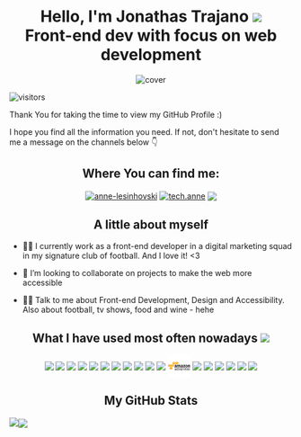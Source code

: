 <h1 align='center'> Hello, I'm Jonathas Trajano <img src = "https://raw.githubusercontent.com/MartinHeinz/MartinHeinz/master/wave.gif" width = 50px> <br /> 
Front-end dev with focus on web development</h1>

<div align="center">
<img width="221px" height = "221px" src="https://avatars.githubusercontent.com/u/106614188?s=400&u=22eb3436d9acfedbe3f1e580b43bfcb8d0d3d7dd&v=4" alt="cover" />
</div>

<p align='center'>

![visitors](https://visitor-badge.glitch.me/badge?page_id=trajanoms.trajanoms)

</p>

Thank You for taking the time to view my GitHub Profile :) 

I hope you find all the information you need. If not, don't hesitate to send me a message on the channels below 👇

<h2 align="center">Where You can find me:</h2>
<p align="center">
<a href="https://linkedin.com/in/jonathastrajano" target="blank"><img align="center" src="https://cdn.jsdelivr.net/npm/simple-icons@3.0.1/icons/linkedin.svg" alt="anne-lesinhovski" height="30" width="40" /></a>
<a href="https://instagram.com/trajanoms" target="blank"><img align="center" src="https://cdn.jsdelivr.net/npm/simple-icons@3.0.1/icons/instagram.svg" alt="tech.anne" height="30" width="40" /></a>
<a href = 'https://www.github.com/trajanoms'> <img width = '44px' align= 'center' src="https://camo.githubusercontent.com/18a2fa2ff29bbb86a86819ec50536c3c38bc9fc0ca6b3d17ef48eaf50ea34983/68747470733a2f2f6d65646961312e67697068792e636f6d2f6d656469612f6475334a336358797a686a3735494f6776412f67697068792e6769663f6369643d65636630356534377832673033346939707a77747a7a7364337867673277396e723934743474666c6262676f33303038267269643d67697068792e676966"/></a>
</p>

<h2 align="center">A little about myself</h2>

- 👩‍💻 I currently work as a front-end developer in a digital marketing squad in my signature club of football. And I love it! <3

- 🤝 I’m looking to collaborate on projects to make the web more accessible

- 🙋‍♀️ Talk to me about Front-end Development, Design and Accessibility. Also about football, tv shows, food and wine - hehe




<h2 align='center'> What I have used most often nowadays <img src = "https://media2.giphy.com/media/QssGEmpkyEOhBCb7e1/giphy.gif?cid=ecf05e47a0n3gi1bfqntqmob8g9aid1oyj2wr3ds3mg700bl&rid=giphy.gif" width = 50px> </h2>
<p align = 'center'>
<img width ='40px' align='center' src ='https://raw.githubusercontent.com/rahulbanerjee26/githubAboutMeGenerator/main/icons/html.svg'>
<img width ='40px' align='center' src ='https://raw.githubusercontent.com/rahulbanerjee26/githubAboutMeGenerator/main/icons/css.svg'>
<img width ='40px' align='center' src ='https://raw.githubusercontent.com/rahulbanerjee26/githubAboutMeGenerator/main/icons/javascript.svg'>
<img width ='40px' align='center' src ='https://raw.githubusercontent.com/rahulbanerjee26/githubAboutMeGenerator/main/icons/reactjs.svg'>
<img width ='40px' align='center' src ='https://raw.githubusercontent.com/rahulbanerjee26/githubAboutMeGenerator/main/icons/nodejs.svg'>
<img width ='40px' align='center' src ='https://raw.githubusercontent.com/rahulbanerjee26/githubAboutMeGenerator/main/icons/nextjs.svg'>
<img width ='40px' align='center' src ='https://raw.githubusercontent.com/rahulbanerjee26/githubAboutMeGenerator/main/icons/express.svg'>
<img width ='40px' align='center' src ='https://raw.githubusercontent.com/rahulbanerjee26/githubAboutMeGenerator/main/icons/jest.svg'>
<img width ='40px' align='center' src ='https://raw.githubusercontent.com/rahulbanerjee26/githubAboutMeGenerator/main/icons/git.svg'>
<img width ='40px' align='center' src ='https://raw.githubusercontent.com/rahulbanerjee26/githubAboutMeGenerator/main/icons/wordpress.svg'>
<img width ='40px' align='center' src ='https://raw.githubusercontent.com/rahulbanerjee26/githubAboutMeGenerator/main/icons/webpack.svg'>
<img width ='40px' align='center' src ='https://raw.githubusercontent.com/devicons/devicon/master/icons/amazonwebservices/amazonwebservices-original-wordmark.svg'>
<img width ='40px' align='center' src='https://camo.githubusercontent.com/6df31a460cb0c38f960e92812c8b6f8bce4c7f13170fb4782f0b31ab8e792ac2/68747470733a2f2f7777772e766563746f726c6f676f2e7a6f6e652f6c6f676f732f6d6963726f736f66745f617a7572652f6d6963726f736f66745f617a7572652d69636f6e2e737667'>
<img width ='40px' align='center' src ='https://raw.githubusercontent.com/rahulbanerjee26/githubAboutMeGenerator/main/icons/figma.svg'>
<img width ='40px' align='center' src ='https://camo.githubusercontent.com/1d997cdd55f59eb171ba044aa9fb6f77eef653c6a23fc51a809425fd03a12cd4/68747470733a2f2f7777772e766563746f726c6f676f2e7a6f6e652f6c6f676f732f736b657463686170702f736b657463686170702d69636f6e2e737667'>
<img width ='40px' align='center' src ='https://camo.githubusercontent.com/41ab02bf30be980cab9460dd7b66768cf39a51159a231712a7edb035e0410df0/68747470733a2f2f7777772e766563746f726c6f676f2e7a6f6e652f6c6f676f732f696e766973696f6e6170702f696e766973696f6e6170702d69636f6e2e737667'>
<img width ='40px' align='center' src ='https://raw.githubusercontent.com/rahulbanerjee26/githubAboutMeGenerator/main/icons/photoshop.svg'>
<img width ='40px' align='center' src ='https://raw.githubusercontent.com/rahulbanerjee26/githubAboutMeGenerator/main/icons/illustrator.svg'>

<br>
</p>

<h2 align="center"> My GitHub Stats </h2>
<a href="https://github.com/anuraghazra/github-readme-stats">
<img align="left" src="https://github-readme-stats.vercel.app/api?username=annelesinhovski&count_private=true&show_icons=true&theme=radical" />
</a>
<a href="https://github.com/anuraghazra/convoychat">
<img align="center" src="https://github-readme-stats.vercel.app/api/top-langs/?username=annelesinhovski&theme=radical" />
</a>
